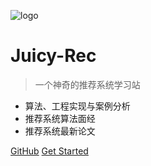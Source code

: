 ![logo](images/icon.svg)

# Juicy-Rec

> 一个神奇的推荐系统学习站

- 算法、工程实现与案例分析
- 推荐系统算法面经
- 推荐系统最新论文

[GitHub](https://github.com/zjycp/awesome-rec/)
[Get Started](/README)
<!-- 
![color]('linear-gradient(to left bottom, hsl(39, 100%, 85%) 0%,hsl(166, 100%, 85%) 100%)') -->
